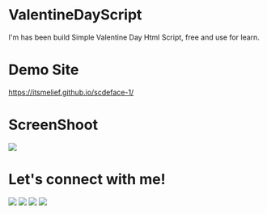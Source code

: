 # ValentineDayScript
I'm has been build Simple Valentine Day Html Script, free and use for learn.

# Demo Site
<a href="https://itsmelief.github.io/scdeface-1/">https://itsmelief.github.io/scdeface-1/</a>

# ScreenShoot
 <img src="https://raw.githubusercontent.com/wafarifki/ValentineDayScript/main/Screenshot.JPG">
 
# Let's connect with me!
<p>
    <a href="https://itsmelief.my.id" target="_blank"><img src="https://img.shields.io/badge/Website-https://wafarifki.tk-blue?" /></a>
    <a href="https://www.linkedin.com/in/wafa-rifqi-anafin-553b591b7/" target="_blank"><img src="https://img.shields.io/badge/Linkedin-WafaRifkiAnafin_-blue" /></a>
    <a href="https://facebook.com/bekasiHACKERlive" target="_blank"><img src="https://img.shields.io/badge/Facebook-bekasiHACKERlive-blue" /></a>
    <a href="https://instagram.com/wafarifki_" target="_blank"><img src="https://img.shields.io/badge/Whatsapp-@wafarifki_-blue" /></a>
</p>

